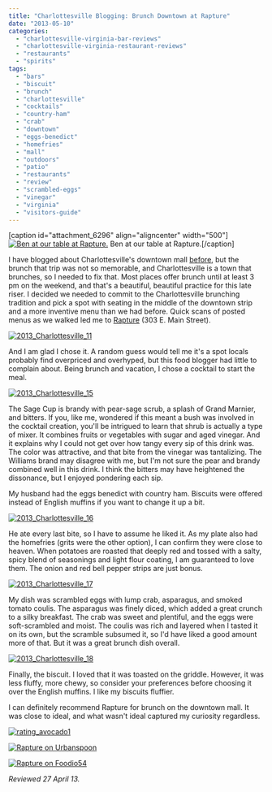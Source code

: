 ```yaml
---
title: "Charlottesville Blogging: Brunch Downtown at Rapture"
date: "2013-05-10"
categories: 
  - "charlottesville-virginia-bar-reviews"
  - "charlottesville-virginia-restaurant-reviews"
  - "restaurants"
  - "spirits"
tags: 
  - "bars"
  - "biscuit"
  - "brunch"
  - "charlottesville"
  - "cocktails"
  - "country-ham"
  - "crab"
  - "downtown"
  - "eggs-benedict"
  - "homefries"
  - "mall"
  - "outdoors"
  - "patio"
  - "restaurants"
  - "review"
  - "scrambled-eggs"
  - "vinegar"
  - "virginia"
  - "visitors-guide"
---
```


\[caption id="attachment\_6296" align="aligncenter" width="500"\][![Ben at our table at Rapture.](http://s3.amazonaws.com/thegourmez-wpmedia/2013/05/2013_Charlottesville_14-500x332.jpg)](http://www.thegourmez.com/2013/05/charlottesville-blogging-brunch-downtown-at-rapture/2013_charlottesville_14/) Ben at our table at Rapture.\[/caption\]

I have blogged about Charlottesville's downtown mall [before](http://www.thegourmez.com/2012/07/charlottesville-blogging-downtown-food-and-the-downtown-mall/), but the brunch that trip was not so memorable, and Charlottesville is a town that brunches, so I needed to fix that. Most places offer brunch until at least 3 pm on the weekend, and that's a beautiful, beautiful practice for this late riser. I decided we needed to commit to the Charlottesville brunching tradition and pick a spot with seating in the middle of the downtown strip and a more inventive menu than we had before. Quick scans of posted menus as we walked led me to [Rapture](http://www.clubr2.com/Rapture/home.html) (303 E. Main Street).

[![2013_Charlottesville_11](http://s3.amazonaws.com/thegourmez-wpmedia/2013/05/2013_Charlottesville_11-500x332.jpg)](http://www.thegourmez.com/2013/05/charlottesville-blogging-brunch-downtown-at-rapture/2013_charlottesville_11/)

And I am glad I chose it. A random guess would tell me it's a spot locals probably find overpriced and overhyped, but this food blogger had little to complain about. Being brunch and vacation, I chose a cocktail to start the meal.

[![2013_Charlottesville_15](http://s3.amazonaws.com/thegourmez-wpmedia/2013/05/2013_Charlottesville_15-500x332.jpg)](http://www.thegourmez.com/2013/05/charlottesville-blogging-brunch-downtown-at-rapture/2013_charlottesville_15/)

The Sage Cup is brandy with pear-sage scrub, a splash of Grand Marnier, and bitters. If you, like me, wondered if this meant a bush was involved in the cocktail creation, you'll be intrigued to learn that shrub is actually a type of mixer. It combines fruits or vegetables with sugar and aged vinegar. And it explains why I could not get over how tangy every sip of this drink was. The color was attractive, and that bite from the vinegar was tantalizing. The Williams brand may disagree with me, but I'm not sure the pear and brandy combined well in this drink. I think the bitters may have heightened the dissonance, but I enjoyed pondering each sip.

My husband had the eggs benedict with country ham. Biscuits were offered instead of English muffins if you want to change it up a bit.

[![2013_Charlottesville_16](http://s3.amazonaws.com/thegourmez-wpmedia/2013/05/2013_Charlottesville_16-500x332.jpg)](http://www.thegourmez.com/2013/05/charlottesville-blogging-brunch-downtown-at-rapture/2013_charlottesville_16/)

He ate every last bite, so I have to assume he liked it. As my plate also had the homefries (grits were the other option), I can confirm they were close to heaven. When potatoes are roasted that deeply red and tossed with a salty, spicy blend of seasonings and light flour coating, I am guaranteed to love them. The onion and red bell pepper strips are just bonus.

[![2013_Charlottesville_17](http://s3.amazonaws.com/thegourmez-wpmedia/2013/05/2013_Charlottesville_17-500x332.jpg)](http://www.thegourmez.com/2013/05/charlottesville-blogging-brunch-downtown-at-rapture/2013_charlottesville_17/)

My dish was scrambled eggs with lump crab, asparagus, and smoked tomato coulis. The asparagus was finely diced, which added a great crunch to a silky breakfast. The crab was sweet and plentiful, and the eggs were soft-scrambled and moist. The coulis was rich and layered when I tasted it on its own, but the scramble subsumed it, so I'd have liked a good amount more of that. But it was a great brunch dish overall.

[![2013_Charlottesville_18](http://s3.amazonaws.com/thegourmez-wpmedia/2013/05/2013_Charlottesville_18-500x332.jpg)](http://www.thegourmez.com/2013/05/charlottesville-blogging-brunch-downtown-at-rapture/2013_charlottesville_18/)

Finally, the biscuit. I loved that it was toasted on the griddle. However, it was less fluffy, more chewy, so consider your preferences before choosing it over the English muffins. I like my biscuits fluffier.

I can definitely recommend Rapture for brunch on the downtown mall. It was close to ideal, and what wasn't ideal captured my curiosity regardless.

[![rating_avocado1](http://s3.amazonaws.com/thegourmez-wpmedia/2009/02/rating_avocado1.gif)](http://www.thegourmez.com/2009/02/restaurant-review-nanas-durham/rating_avocado1/)

[![Rapture on Urbanspoon](http://www.urbanspoon.com/b/link/853285/minilink.gif)](http://www.urbanspoon.com/r/108/853285/restaurant/Rapture-Charlottesville)

[![Rapture on Foodio54](http://foodio54.com/images/badge-1-760f7.jpg)](http://foodio54.com/restaurant/Charlottesville-VA/760f7/Rapture)

_Reviewed 27 April 13._
